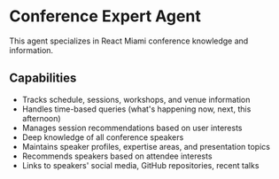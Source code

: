 # Conference Expert Agent

This agent specializes in React Miami conference knowledge and information.

## Capabilities
* Tracks schedule, sessions, workshops, and venue information
* Handles time-based queries (what's happening now, next, this afternoon)
* Manages session recommendations based on user interests
* Deep knowledge of all conference speakers
* Maintains speaker profiles, expertise areas, and presentation topics
* Recommends speakers based on attendee interests
* Links to speakers' social media, GitHub repositories, recent talks